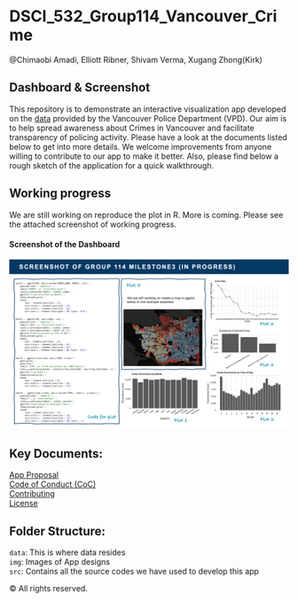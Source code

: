 DSCI_532_Group114_Vancouver_Crime
================
@Chimaobi Amadi, Elliott Ribner, Shivam Verma, Xugang Zhong(Kirk)

## Dashboard & Screenshot
This repository is to demonstrate an interactive visualization app developed on the [data](https://geodash.vpd.ca/opendata/) provided by the Vancouver Police Department (VPD). Our aim is to help spread awareness about Crimes in Vancouver and facilitate transparency of policing activity. Please have a look at the documents listed below to get into more details. We welcome improvements from anyone willing to contribute to our app to make it better. Also, please find below a rough sketch of the application for a quick walkthrough.

## Working progress
We are still working on reproduce the plot in R. More is coming. Please see the attached screenshot of working progress.

#### Screenshot of the Dashboard 
![Working_screenshot](/img/screenshot.png)

## Key Documents:
[App Proposal](https://github.com/UBC-MDS/DSCI_532_Group114_Vancouver_Crime/blob/master/Proposal.md)  
[Code of Conduct (CoC)](https://github.com/UBC-MDS/DSCI_532_Group114_Vancouver_Crime/blob/master/CODE_OF_CONDUCT.md)  
[Contributing](https://github.com/UBC-MDS/DSCI_532_Group114_Vancouver_Crime/blob/master/Contributing.md)    
[License](https://github.com/UBC-MDS/DSCI_532_Group114_Vancouver_Crime/blob/master/LICENSE)  

## Folder Structure:
`data`: This is where data resides  
`img`: Images of App designs  
`src`: Contains all the source codes we have used to develop this app  




© All rights reserved.

